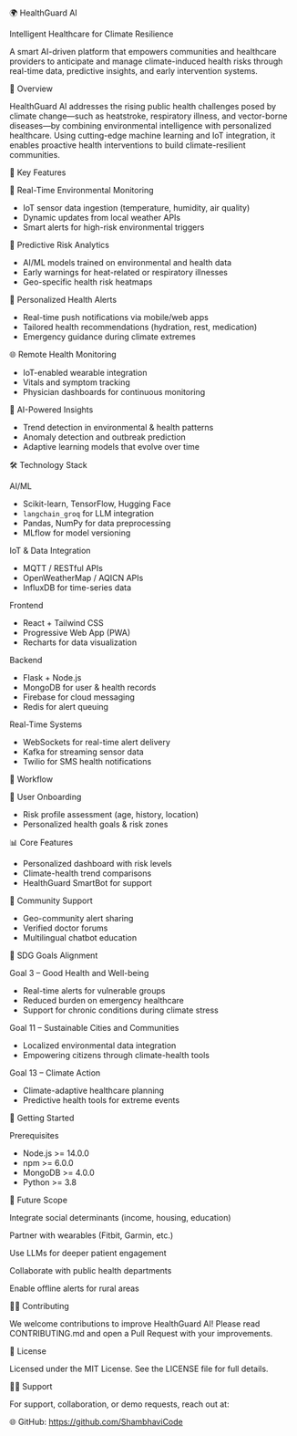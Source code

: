 🌍 HealthGuard AI  

Intelligent Healthcare for Climate Resilience

A smart AI-driven platform that empowers communities and healthcare providers to anticipate and manage climate-induced health risks through real-time data, predictive insights, and early intervention systems.


 🌟 Overview

HealthGuard AI addresses the rising public health challenges posed by climate change—such as heatstroke, respiratory illness, and vector-borne diseases—by combining environmental intelligence with personalized healthcare. Using cutting-edge machine learning and IoT integration, it enables proactive health interventions to build climate-resilient communities.



 🎯 Key Features

 🔬 Real-Time Environmental Monitoring
- IoT sensor data ingestion (temperature, humidity, air quality)  
- Dynamic updates from local weather APIs  
- Smart alerts for high-risk environmental triggers  

🤖 Predictive Risk Analytics
- AI/ML models trained on environmental and health data  
- Early warnings for heat-related or respiratory illnesses  
- Geo-specific health risk heatmaps  

 📱 Personalized Health Alerts
- Real-time push notifications via mobile/web apps  
- Tailored health recommendations (hydration, rest, medication)  
- Emergency guidance during climate extremes  

🌐 Remote Health Monitoring
- IoT-enabled wearable integration  
- Vitals and symptom tracking  
- Physician dashboards for continuous monitoring  

 🧠 AI-Powered Insights
- Trend detection in environmental & health patterns  
- Anomaly detection and outbreak prediction  
- Adaptive learning models that evolve over time  



🛠️ Technology Stack

AI/ML
- Scikit-learn, TensorFlow, Hugging Face  
- `langchain_groq` for LLM integration  
- Pandas, NumPy for data preprocessing  
- MLflow for model versioning  

IoT & Data Integration
- MQTT / RESTful APIs  
- OpenWeatherMap / AQICN APIs  
- InfluxDB for time-series data  

Frontend
- React + Tailwind CSS  
- Progressive Web App (PWA)  
- Recharts for data visualization  

Backend
- Flask + Node.js  
- MongoDB for user & health records  
- Firebase for cloud messaging  
- Redis for alert queuing  

Real-Time Systems
- WebSockets for real-time alert delivery  
- Kafka for streaming sensor data  
- Twilio for SMS health notifications  



 🔄 Workflow

 🧭 User Onboarding
- Risk profile assessment (age, history, location)  
- Personalized health goals & risk zones  

 📊 Core Features
- Personalized dashboard with risk levels  
- Climate-health trend comparisons  
- HealthGuard SmartBot for support  

🌱 Community Support
- Geo-community alert sharing  
- Verified doctor forums  
- Multilingual chatbot education  



🧠 SDG Goals Alignment

Goal 3 – Good Health and Well-being
- Real-time alerts for vulnerable groups  
- Reduced burden on emergency healthcare  
- Support for chronic conditions during climate stress  

Goal 11 – Sustainable Cities and Communities
- Localized environmental data integration  
- Empowering citizens through climate-health tools  

Goal 13 – Climate Action
- Climate-adaptive healthcare planning  
- Predictive health tools for extreme events  


 🚀 Getting Started

Prerequisites
- Node.js >= 14.0.0  
- npm >= 6.0.0  
- MongoDB >= 4.0.0  
- Python >= 3.8  



🧩 Future Scope

Integrate social determinants (income, housing, education)

Partner with wearables (Fitbit, Garmin, etc.)

Use LLMs for deeper patient engagement

Collaborate with public health departments

Enable offline alerts for rural areas

🤝🏻 Contributing

We welcome contributions to improve HealthGuard AI!
Please read CONTRIBUTING.md and open a Pull Request with your improvements.

📄 License

Licensed under the MIT License. See the LICENSE file for full details.

👍🏻 Support

For support, collaboration, or demo requests, reach out at:
  

  
🌐 GitHub: https://github.com/ShambhaviCode


